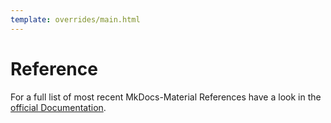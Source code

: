 ```yaml
---
template: overrides/main.html
---
```


# Reference

For a full list of most recent MkDocs-Material References have a look in the [official Documentation](https://squidfunk.github.io/mkdocs-material/reference/).
